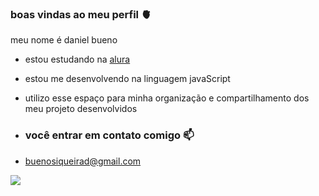 ### boas vindas ao meu perfil 🫀

meu nome é daniel bueno

- estou estudando na [alura](https://www.alura.com.br)
- estou me desenvolvendo na linguagem javaScript
- utilizo esse espaço para minha organização e compartilhamento dos meu projeto desenvolvidos

- ### você entrar em contato comigo 📫

- buenosiqueirad@gmail.com

![](https://media1.tenor.com/m/gD3B6vePL9AAAAAC/daniel-larson-money.gif)
